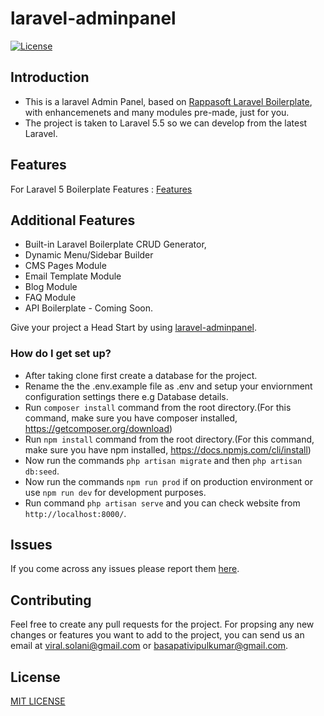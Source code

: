 # laravel-adminpanel
[![License](https://img.shields.io/badge/License-MIT-red.svg)](https://github.com/viralsolani/laravel-adminpanel/blob/master/LICENSE.txtl)


## Introduction
* This is a laravel Admin Panel, based on [Rappasoft Laravel Boilerplate](https://github.com/rappasoft/laravel-5-boilerplate), with enhancemenets and many modules pre-made, just for you.
* The project is taken to Laravel 5.5 so we can develop from the latest Laravel.

## Features
For Laravel 5 Boilerplate Features : [Features](https://github.com/rappasoft/laravel-5-boilerplate/wiki#features)

## Additional Features
* Built-in Laravel Boilerplate CRUD Generator,
* Dynamic Menu/Sidebar Builder
* CMS Pages Module
* Email Template Module
* Blog Module
* FAQ Module
* API Boilerplate - Coming Soon.

Give your project a Head Start by using [laravel-adminpanel](https://github.com/viralsolani/laravel-adminpanel).

### How do I get set up?

* After taking clone first create a database for the project.
* Rename the the .env.example file as .env and setup your enviornment configuration settings there e.g Database details.
* Run `composer install` command from the root directory.(For this command, make sure you have composer installed, https://getcomposer.org/download)
* Run `npm install` command from the root directory.(For this command, make sure you have npm installed, https://docs.npmjs.com/cli/install)
* Now run the commands `php artisan migrate` and then `php artisan db:seed`.
* Now run the commands `npm run prod` if on production environment or use `npm run dev` for development purposes.
* Run command `php artisan serve` and you can check website from `http://localhost:8000/`.

## Issues

If you come across any issues please report them [here](https://github.com/viralsolani/laravel-adminpanel/issues).

## Contributing
Feel free to create any pull requests for the project. For propsing any new changes or features you want to add to the project, you can send us an email at viral.solani@gmail.com or basapativipulkumar@gmail.com.

## License

[MIT LICENSE](https://github.com/viralsolani/laravel-adminpanel/blob/master/LICENSE.txt)